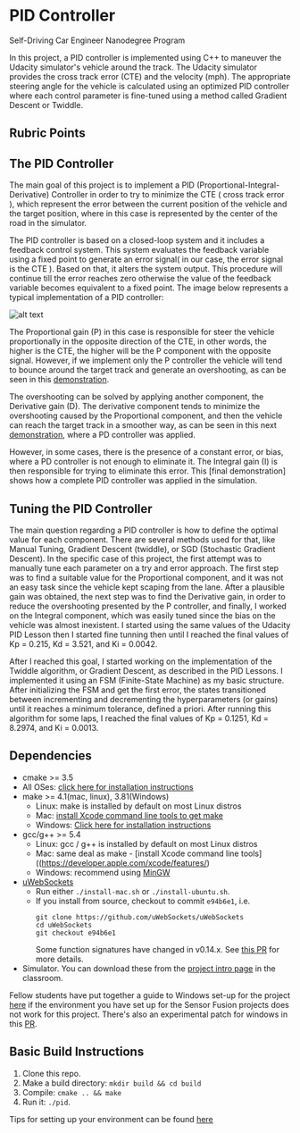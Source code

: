 # PID Controller
Self-Driving Car Engineer Nanodegree Program

In this project, a PID controller is implemented using C++ to maneuver the Udacity simulator's vehicle around the track.
The Udacity simulator provides the cross track error (CTE) and the velocity (mph). The appropriate steering angle for the vehicle is calculated using an optimized PID controller where each control parameter is fine-tuned using a method called Gradient Descent or Twiddle.

## Rubric Points

The PID Controller
----

The main goal of this project is to implement a PID (Proportional-Integral-Derivative) Controller in order to try to minimize the CTE ( cross track error ), which represent the error between the current position of the vehicle and the target position, where in this case is represented by the center of the road in the simulator.

The PID controller is based on a closed-loop system and it includes a feedback control system. This system evaluates the feedback variable using a fixed point to generate an error signal( in our case, the error signal is the CTE ). Based on that, it alters the system output. This procedure will continue till the error reaches zero otherwise the value of the feedback variable becomes equivalent to a fixed point. The image below represents a typical implementation of a PID controller:

![alt text](https://www.controleng.com/wp-content/uploads/sites/2/2014/08/CTL1408_WEB_F1_PID-Valin_Fig1_PID-control_loopslider.jpg)

The Proportional gain (P) in this case is responsible for steer the vehicle proportionally in the opposite direction of the CTE, in other words, the higher is the CTE, the higher will be the P component with the opposite signal. However, if we implement only the P controller the vehicle will tend to bounce around the target track and generate an overshooting, as can be seen in this [demonstration](https://github.com/jnsagai/pid_controller/blob/master/videos/p_controller.mp4).

The overshooting can be solved by applying another component, the Derivative gain (D). The derivative component tends to minimize the overshooting caused by the Proportional component, and then the vehicle can reach the target track in a smoother way, as can be seen in this next [demonstration](https://github.com/jnsagai/pid_controller/blob/master/videos/pd_controller.mp4), where a PD controller was applied.

However, in some cases, there is the presence of a constant error, or bias, where a PD controller is not enough to eliminate it. The Integral gain (I) is then responsible for trying to eliminate this error. This [final demonstration] shows how a complete PID controller was applied in the simulation.

Tuning the PID Controller
----

The main question regarding a PID controller is how to define the optimal value for each component. There are several methods used for that, like Manual Tuning, Gradient Descent (twiddle), or SGD (Stochastic Gradient Descent).
In the specific case of this project, the first attempt was to manually tune each parameter on a try and error approach. The first step was to find a suitable value for the Proportional component, and it was not an easy task since the vehicle kept scaping from the lane. After a plausible gain was obtained, the next step was to find the Derivative gain, in order to reduce the overshooting presented by the P controller, and finally, I worked on the Integral component, which was easily tuned since the bias on the vehicle was almost inexistent. I started using the same values of the Udacity PID Lesson then I started fine tunning then until I reached the final values of Kp = 0.215, Kd = 3.521, and Ki = 0.0042.

After I reached this goal, I started working on the implementation of the Twiddle algorithm, or Gradient Descent, as described in the PID Lessons. I implemented it using an FSM (Finite-State Machine) as my basic structure. After initializing the FSM and get the first error, the states transitioned between incrementing and decrementing the hyperparameters (or gains) until it reaches a minimum tolerance, defined a priori. After running this algorithm for some laps, I reached the final values of Kp = 0.1251, Kd = 8.2974, and Ki = 0.0013.

## Dependencies

* cmake >= 3.5
 * All OSes: [click here for installation instructions](https://cmake.org/install/)
* make >= 4.1(mac, linux), 3.81(Windows)
  * Linux: make is installed by default on most Linux distros
  * Mac: [install Xcode command line tools to get make](https://developer.apple.com/xcode/features/)
  * Windows: [Click here for installation instructions](http://gnuwin32.sourceforge.net/packages/make.htm)
* gcc/g++ >= 5.4
  * Linux: gcc / g++ is installed by default on most Linux distros
  * Mac: same deal as make - [install Xcode command line tools]((https://developer.apple.com/xcode/features/)
  * Windows: recommend using [MinGW](http://www.mingw.org/)
* [uWebSockets](https://github.com/uWebSockets/uWebSockets)
  * Run either `./install-mac.sh` or `./install-ubuntu.sh`.
  * If you install from source, checkout to commit `e94b6e1`, i.e.
    ```
    git clone https://github.com/uWebSockets/uWebSockets 
    cd uWebSockets
    git checkout e94b6e1
    ```
    Some function signatures have changed in v0.14.x. See [this PR](https://github.com/udacity/CarND-MPC-Project/pull/3) for more details.
* Simulator. You can download these from the [project intro page](https://github.com/udacity/self-driving-car-sim/releases) in the classroom.

Fellow students have put together a guide to Windows set-up for the project [here](https://s3-us-west-1.amazonaws.com/udacity-selfdrivingcar/files/Kidnapped_Vehicle_Windows_Setup.pdf) if the environment you have set up for the Sensor Fusion projects does not work for this project. There's also an experimental patch for windows in this [PR](https://github.com/udacity/CarND-PID-Control-Project/pull/3).

## Basic Build Instructions

1. Clone this repo.
2. Make a build directory: `mkdir build && cd build`
3. Compile: `cmake .. && make`
4. Run it: `./pid`. 

Tips for setting up your environment can be found [here](https://classroom.udacity.com/nanodegrees/nd013/parts/40f38239-66b6-46ec-ae68-03afd8a601c8/modules/0949fca6-b379-42af-a919-ee50aa304e6a/lessons/f758c44c-5e40-4e01-93b5-1a82aa4e044f/concepts/23d376c7-0195-4276-bdf0-e02f1f3c665d)
